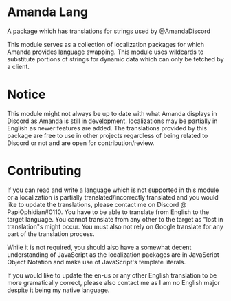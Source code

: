 # Amanda Lang
A package which has translations for strings used by @AmandaDiscord

This module serves as a collection of localization packages for which Amanda provides language swapping. This module uses wildcards to substitute portions of strings for dynamic data which can only be fetched by a client.

# Notice
This module might not always be up to date with what Amanda displays in Discord as Amanda is still in development. localizations may be partially in English as newer features are added. The translations provided by this package are free to use in other projects regardless of being related to Discord or not and are open for contribution/review.

# Contributing
If you can read and write a language which is not supported in this module or a localization is partially translated/incorrectly translated and you would like to update the translations, please contact me on Discord @ PapiOphidian#0110. You have to be able to translate from English to the target language. You cannot translate from any other to the target as "lost in translation"s might occur. You must also not rely on Google translate for any part of the translation process.

While it is not required, you should also have a somewhat decent understanding of JavaScript as the localization packages are in JavaScript Object Notation and make use of JavaScript's template literals.

If you would like to update the en-us or any other English translation to be more gramatically correct, please also contact me as I am no English major despite it being my native language.
